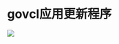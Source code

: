 # govcl应用更新程序
![](https://icewx-1251138640.cos.ap-guangzhou.myqcloud.com/github/govcl-updates/%E6%9B%B4%E6%96%B0%E7%A8%8B%E5%BA%8F.jpg)
